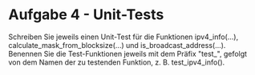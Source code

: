 # Aufgabe 4 - Unit-Tests

Schreiben Sie jeweils einen Unit-Test für die Funktionen ipv4_info(...), calculate_mask_from_blocksize(...) und is_broadcast_address(...). Benennen Sie die Test-Funktionen jeweils mit dem Präfix "test_", gefolgt von dem Namen der zu testenden Funktion, z. B. test_ipv4_info().